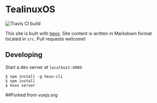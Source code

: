# TealinuxOS

![Travis CI build](https://api.travis-ci.org/DOSCOM/tealinuxos.org.svg?branch=master "Travis CI Build")

This site is built with [hexo](http://hexo.io/). Site content is written in Markdown format located in `src`. Pull requests welcome!

## Developing

Start a dev server at `localhost:4000`:

```
$ npm install -g hexo-cli
$ npm install
$ hexo server
```
##Forked from vuejs.org
